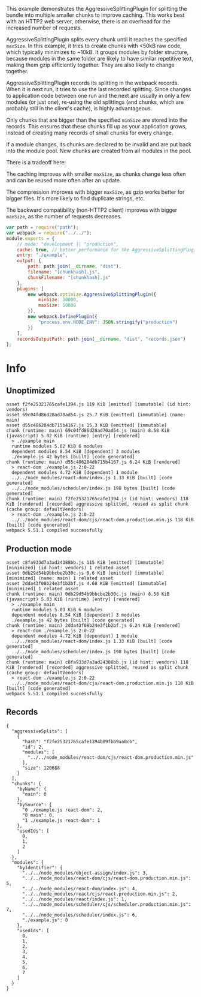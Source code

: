 This example demonstrates the AggressiveSplittingPlugin for splitting the bundle into multiple smaller chunks to improve caching. This works best with an HTTP2 web server, otherwise, there is an overhead for the increased number of requests.

AggressiveSplittingPlugin splits every chunk until it reaches the specified `maxSize`. In this example, it tries to create chunks with <50kB raw code, which typically minimizes to ~10kB. It groups modules by folder structure, because modules in the same folder are likely to have similar repetitive text, making them gzip efficiently together. They are also likely to change together.

AggressiveSplittingPlugin records its splitting in the webpack records. When it is next run, it tries to use the last recorded splitting. Since changes to application code between one run and the next are usually in only a few modules (or just one), re-using the old splittings (and chunks, which are probably still in the client's cache), is highly advantageous.

Only chunks that are bigger than the specified `minSize` are stored into the records. This ensures that these chunks fill up as your application grows, instead of creating many records of small chunks for every change.

If a module changes, its chunks are declared to be invalid and are put back into the module pool. New chunks are created from all modules in the pool.

There is a tradeoff here:

The caching improves with smaller `maxSize`, as chunks change less often and can be reused more often after an update.

The compression improves with bigger `maxSize`, as gzip works better for bigger files. It's more likely to find duplicate strings, etc.

The backward compatibility (non-HTTP2 client) improves with bigger `maxSize`, as the number of requests decreases.

```js
var path = require("path");
var webpack = require("../../");
module.exports = {
	// mode: "development || "production",
	cache: true, // better performance for the AggressiveSplittingPlugin
	entry: "./example",
	output: {
		path: path.join(__dirname, "dist"),
		filename: "[chunkhash].js",
		chunkFilename: "[chunkhash].js"
	},
	plugins: [
		new webpack.optimize.AggressiveSplittingPlugin({
			minSize: 30000,
			maxSize: 50000
		}),
		new webpack.DefinePlugin({
			"process.env.NODE_ENV": JSON.stringify("production")
		})
	],
	recordsOutputPath: path.join(__dirname, "dist", "records.json")
};
```

# Info

## Unoptimized

```
asset f2fe25321765cafe1394.js 119 KiB [emitted] [immutable] (id hint: vendors)
asset 69c04fd86d28ad70ad54.js 25.7 KiB [emitted] [immutable] (name: main)
asset d55c486284db715b4167.js 15.3 KiB [emitted] [immutable]
chunk (runtime: main) 69c04fd86d28ad70ad54.js (main) 8.58 KiB (javascript) 5.02 KiB (runtime) [entry] [rendered]
  > ./example main
  runtime modules 5.02 KiB 6 modules
  dependent modules 8.54 KiB [dependent] 3 modules
  ./example.js 42 bytes [built] [code generated]
chunk (runtime: main) d55c486284db715b4167.js 6.24 KiB [rendered]
  > react-dom ./example.js 2:0-22
  dependent modules 4.72 KiB [dependent] 1 module
  ../../node_modules/react-dom/index.js 1.33 KiB [built] [code generated]
  ../../node_modules/scheduler/index.js 198 bytes [built] [code generated]
chunk (runtime: main) f2fe25321765cafe1394.js (id hint: vendors) 118 KiB [rendered] [recorded] aggressive splitted, reused as split chunk (cache group: defaultVendors)
  > react-dom ./example.js 2:0-22
  ../../node_modules/react-dom/cjs/react-dom.production.min.js 118 KiB [built] [code generated]
webpack 5.51.1 compiled successfully
```

## Production mode

```
asset c8fa933d7a3ad24388bb.js 115 KiB [emitted] [immutable] [minimized] (id hint: vendors) 1 related asset
asset 0db29d54b9bbcbe2b30c.js 8.6 KiB [emitted] [immutable] [minimized] (name: main) 1 related asset
asset 2dda43f08b24e3f1b2bf.js 4.68 KiB [emitted] [immutable] [minimized] 1 related asset
chunk (runtime: main) 0db29d54b9bbcbe2b30c.js (main) 8.58 KiB (javascript) 5.03 KiB (runtime) [entry] [rendered]
  > ./example main
  runtime modules 5.03 KiB 6 modules
  dependent modules 8.54 KiB [dependent] 3 modules
  ./example.js 42 bytes [built] [code generated]
chunk (runtime: main) 2dda43f08b24e3f1b2bf.js 6.24 KiB [rendered]
  > react-dom ./example.js 2:0-22
  dependent modules 4.72 KiB [dependent] 1 module
  ../../node_modules/react-dom/index.js 1.33 KiB [built] [code generated]
  ../../node_modules/scheduler/index.js 198 bytes [built] [code generated]
chunk (runtime: main) c8fa933d7a3ad24388bb.js (id hint: vendors) 118 KiB [rendered] [recorded] aggressive splitted, reused as split chunk (cache group: defaultVendors)
  > react-dom ./example.js 2:0-22
  ../../node_modules/react-dom/cjs/react-dom.production.min.js 118 KiB [built] [code generated]
webpack 5.51.1 compiled successfully
```

## Records

```
{
  "aggressiveSplits": [
    {
      "hash": "f2fe25321765cafe1394b09fbb9aa0cb",
      "id": 2,
      "modules": [
        "../../node_modules/react-dom/cjs/react-dom.production.min.js"
      ],
      "size": 120688
    }
  ],
  "chunks": {
    "byName": {
      "main": 0
    },
    "bySource": {
      "0 ./example.js react-dom": 2,
      "0 main": 0,
      "1 ./example.js react-dom": 1
    },
    "usedIds": [
      0,
      1,
      2
    ]
  },
  "modules": {
    "byIdentifier": {
      "../../node_modules/object-assign/index.js": 3,
      "../../node_modules/react-dom/cjs/react-dom.production.min.js": 5,
      "../../node_modules/react-dom/index.js": 4,
      "../../node_modules/react/cjs/react.production.min.js": 2,
      "../../node_modules/react/index.js": 1,
      "../../node_modules/scheduler/cjs/scheduler.production.min.js": 7,
      "../../node_modules/scheduler/index.js": 6,
      "./example.js": 0
    },
    "usedIds": [
      0,
      1,
      2,
      3,
      4,
      5,
      6,
      7
    ]
  }
}
```
